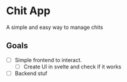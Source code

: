 # Chit App

A simple and easy way to manage chits

## Goals
 - [ ] Simple frontend to interact.
   - [ ] Create UI in svelte and check if it works
 - [ ] Backend stuf 
